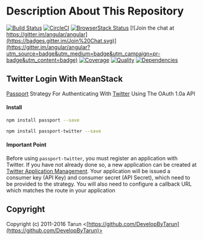 # Description About This Repository

[![Build Status](https://travis-ci.org/angular/angular.svg?branch=master)](https://travis-ci.org/angular/angular)
[![CircleCI](https://circleci.com/gh/angular/angular/tree/master.svg?style=shield)](https://circleci.com/gh/angular/angular/tree/master)
[![BrowserStack Status](https://www.browserstack.com/automate/badge.svg?badge_key=LzF3RzBVVGt6VWE2S0hHaC9uYllOZz09LS1BVjNTclBKV0x4eVRlcjA4QVY1M0N3PT0=--eb4ce8c8dc2c1c5b2b5352d473ee12a73ac20e06)](https://www.browserstack.com/automate/public-build/LzF3RzBVVGt6VWE2S0hHaC9uYllOZz09LS1BVjNTclBKV0x4eVRlcjA4QVY1M0N3PT0=--eb4ce8c8dc2c1c5b2b5352d473ee12a73ac20e06)
[![Join the chat at https://gitter.im/angular/angular](https://badges.gitter.im/Join%20Chat.svg)](https://gitter.im/angular/angular?utm_source=badge&utm_medium=badge&utm_campaign=pr-badge&utm_content=badge)
[![Coverage](https://img.shields.io/coveralls/jaredhanson/passport-twitter.svg)](https://coveralls.io/r/jaredhanson/passport-twitter)
[![Quality](https://img.shields.io/codeclimate/github/jaredhanson/passport-twitter.svg?label=quality)](https://codeclimate.com/github/jaredhanson/passport-twitter)
[![Dependencies](https://img.shields.io/david/jaredhanson/passport-twitter.svg)](https://david-dm.org/jaredhanson/passport-twitter)

## Twitter Login With MeanStack

[Passport](http://passportjs.org/) Strategy For Authenticating With [Twitter](http://twitter.com/)
Using The OAuth 1.0a API

#### Install

```bash
npm install passport --save
```
```bash
npm install passport-twitter --save
```

#### Important Point

Before using `passport-twitter`, you must register an application with Twitter.
If you have not already done so, a new application can be created at
[Twitter Application Management](https://apps.twitter.com/).  Your application
will be issued a consumer key (API Key) and consumer secret (API Secret), which
need to be provided to the strategy.  You will also need to configure a callback
URL which matches the route in your application

## Copyright

Copyright (c) 2011-2016 Tarun <[https://github.com/DevelopByTarun](https://github.com/DevelopByTarun)>

